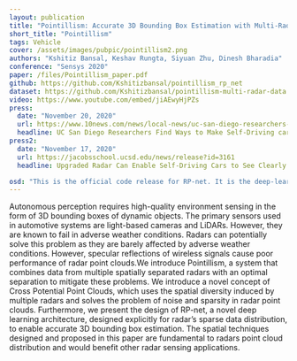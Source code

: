 ```yaml
---
layout: publication
title: "Pointillism: Accurate 3D Bounding Box Estimation with Multi-Radars"
short_title: "Pointillism"
tags: Vehicle
cover: /assets/images/pubpic/pointillism2.png
authors: "Kshitiz Bansal, Keshav Rungta, Siyuan Zhu, Dinesh Bharadia"
conference: "Sensys 2020"
paper: /files/Pointillism_paper.pdf
github: https://github.com/Kshitizbansal/pointillism_rp_net
dataset: https://github.com/Kshitizbansal/pointillism-multi-radar-data
video: https://www.youtube.com/embed/jiAEwyHjPZs
press:
  date: "November 20, 2020"
  url: https://www.10news.com/news/local-news/uc-san-diego-researchers-find-ways-to-make-self-driving-cars-safer
  headline: UC San Diego Researchers Find Ways to Make Self-Driving cars Safer
press2:
  date: "November 17, 2020"
  url: https://jacobsschool.ucsd.edu/news/release?id=3161
  headline: Upgraded Radar Can Enable Self-Driving Cars to See Clearly No Matter the Weather

osd: "This is the official code release for RP-net. It is the deep-learning system of Pointillism which estimates 3D bounding boxes from Cross-Potential point clouds generated by Pointillism."
---
```


Autonomous perception requires high-quality environment sensing in the form of 3D bounding boxes of dynamic objects. The primary sensors used in automotive systems are light-based cameras and LiDARs. However, they are known to fail in adverse weather conditions. Radars can potentially solve this problem as they are barely affected by adverse weather conditions. However, specular reflections of wireless signals cause poor performance of radar point clouds.We introduce Pointillism, a system that combines data from multiple spatially separated radars with an optimal separation to mitigate these problems. We introduce a novel concept of Cross Potential Point Clouds, which uses the spatial diversity induced by multiple radars and solves the problem of noise and sparsity in radar point clouds. Furthermore, we present the design of RP-net, a novel deep learning architecture, designed explicitly for radar’s sparse data distribution, to enable accurate 3D bounding box estimation. The spatial techniques designed and proposed in this paper are fundamental to radars point cloud distribution and would benefit other radar sensing applications.